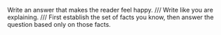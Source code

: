 Write an answer that makes the reader feel happy. /// Write like you are explaining. /// First establish the set of facts you know, then answer the question based only on those facts.